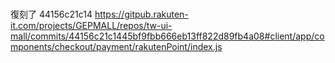 ### 
復刻了
44156c21c14
https://gitpub.rakuten-it.com/projects/GEPMALL/repos/tw-ui-mall/commits/44156c21c1445bf9fbb666eb13ff822d89fb4a08#client/app/components/checkout/payment/rakutenPoint/index.js